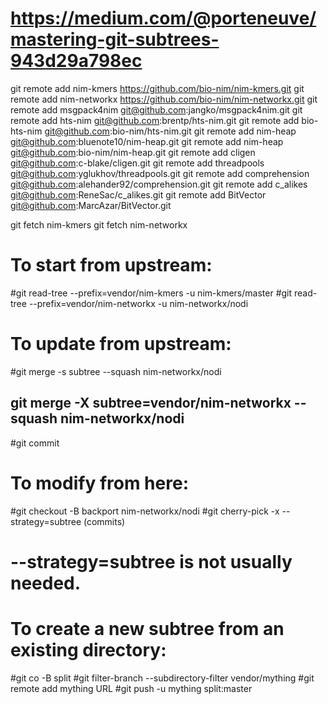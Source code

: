 # https://medium.com/@porteneuve/mastering-git-subtrees-943d29a798ec

git remote add nim-kmers https://github.com/bio-nim/nim-kmers.git
git remote add nim-networkx https://github.com/bio-nim/nim-networkx.git
git remote add msgpack4nim git@github.com:jangko/msgpack4nim.git
git remote add hts-nim git@github.com:brentp/hts-nim.git
git remote add bio-hts-nim git@github.com:bio-nim/hts-nim.git
git remote add nim-heap git@github.com:bluenote10/nim-heap.git
git remote add nim-heap git@github.com:bio-nim/nim-heap.git
git remote add cligen git@github.com:c-blake/cligen.git
git remote add threadpools git@github.com:yglukhov/threadpools.git
git remote add comprehension git@github.com:alehander92/comprehension.git
git remote add c_alikes git@github.com:ReneSac/c_alikes.git
git remote add BitVector git@github.com:MarcAzar/BitVector.git

git fetch nim-kmers
git fetch nim-networkx

# To start from upstream:
#git read-tree --prefix=vendor/nim-kmers -u nim-kmers/master
#git read-tree --prefix=vendor/nim-networkx -u nim-networkx/nodi

# To update from upstream:
#git merge -s subtree --squash nim-networkx/nodi
## git merge -X subtree=vendor/nim-networkx --squash nim-networkx/nodi
#git commit

# To modify from here:
#git checkout -B backport nim-networkx/nodi
#git cherry-pick -x --strategy=subtree (commits)
# --strategy=subtree is not usually needed.

# To create a new subtree from an existing directory:
#git co -B split
#git filter-branch --subdirectory-filter vendor/mything
#git remote add mything URL
#git push -u mything split:master
